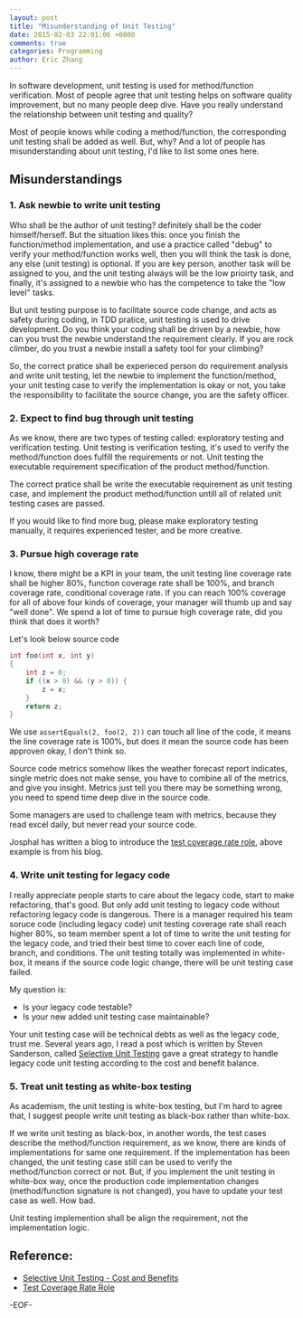 ```yaml
---
layout: post
title: "Misunderstanding of Unit Testing"
date: 2015-02-03 22:01:06 +0800
comments: true
categories: Programming
author: Eric Zhang
---
```


In software development, unit testing is used for method/function verification. Most of people agree that unit testing helps on software quality improvement, but no many people deep dive. Have you really understand the relationship between unit testing and quality? 

Most of people knows while coding a method/function, the corresponding unit testing shall be added as well. But, why? And a lot of people has misunderstanding about unit testing, I'd like to list some ones here.

## Misunderstandings

### 1. Ask newbie to write unit testing

Who shall be the author of unit testing? definitely shall be the coder himself/herself. But the situation likes this: once you finish the function/method implementation, and use a practice called "debug" to verify your method/function works well, then you will think the task is done, any else (unit testing) is optional. If you are key person, another task will be assigned to you, and the unit testing always will be the low prioirty task, and finally, it's assigned to a newbie who has the competence to take the "low level" tasks.

But unit testing purpose is to facilitate source code change, and acts as safety during coding, in TDD pratice, unit testing is used to drive development. Do you think your coding shall be driven by a newbie, how can you trust the newbie understand the requirement clearly. If you are rock climber, do you trust a newbie install a safety tool for your climbing?

So, the correct pratice shall be experieced person do requirement analysis and write unit testing, let the newbie to implement the function/method, your unit testing case to verify the implementation is okay or not, you take the responsibility to facilitate the source change, you are the safety officer.

### 2. Expect to find bug through unit testing

As we know, there are two types of testing called: exploratory testing and verification testing. Unit testing is verification testing, it's used to verify the method/function does fulfill the requirements or not. Unit testing the executable requirement specification of the product method/function.

The correct pratice shall be write the executable requirement as unit testing case, and implement the product method/function untill all of related unit testing cases are passed.

If you would like to find more bug, please make exploratory testing manually, it requires experienced tester, and be more creative.

### 3. Pursue high coverage rate

I know, there might be a KPI in your team, the unit testing line coverage rate shall be higher 80%, function coverage rate shall be 100%, and branch coverage rate, conditional coverage rate. If you can reach 100% coverage for all of above four kinds of coverage, your manager will thumb up and say "well done". We spend a lot of time to pursue high coverage rate, did you think that does it worth? 

Let's look below source code
```c
int foo(int x, int y)
{
    int z = 0;
    if ((x > 0) && (y > 0)) {
        z = x;
    }
    return z;
}
```
We use `assertEquals(2, foo(2, 2))` can touch all line of the code, it means the line coverage rate is 100%, but does it mean the source code has been approven okay, I don't think so.

Source code metrics somehow likes the weather forecast report indicates, single metric does not make sense, you have to combine all of the metrics, and give you insight. Metrics just tell you there may be something wrong, you need to spend time deep dive in the source code.

Some managers are used to challenge team with metrics, because they read excel daily, but never read your source code.

Josphal has written a blog to introduce the [test coverage rate role](http://www.infoq.com/cn/articles/test-coverage-rate-role "test coverage rate role"), above example is from his blog.

### 4. Write unit testing for legacy code

I really appreciate people starts to care about the legacy code, start to make refactoring, that's good. But only add unit testing to legacy code without refactoring legacy code is dangerous. There is a manager required his team soruce code (including legacy code) unit testing coverage rate shall reach higher 80%, so team member spent a lot of time to write the unit testing for the legacy code, and tried their best time to cover each line of code, branch, and conditions. The unit testing totally was implemented in white-box, it means if the source code logic change, there will be unit testing case failed.

My question is:

- Is your legacy code testable?
- Is your new added unit testing case maintainable?

Your unit testing case will be technical debts as well as the legacy code, trust me. Several years ago, I read a post which is written by Steven Sanderson, called [Selective Unit Testing](http://blog.stevensanderson.com/2009/11/04/selective-unit-testing-costs-and-benefits/ "selective unit testing") gave a great strategy to handle legacy code unit testing according to the cost and benefit balance.

### 5. Treat unit testing as white-box testing

 As academism, the unit testing is white-box testing, but I'm hard to agree that, I suggest people write unit testing as black-box rather than white-box.

If we write unit testing as black-box, in another words, the test cases describe the method/function requirement, as we know, there are kinds of implementations for same one requirement. If the implementation has been changed, the unit testing case still can be used to verify the method/function correct or not. But, if you implement the unit testing in white-box way, once the production code implementation changes (method/function signature is not changed), you have to update your test case as well. How bad.

Unit testing implemention shall be align the requirement, not the implementation logic.

## Reference:

- [Selective Unit Testing - Cost and Benefits](http://blog.stevensanderson.com/2009/11/04/selective-unit-testing-costs-and-benefits/ "selective unit testing")
- [Test Coverage Rate Role](http://www.infoq.com/cn/articles/test-coverage-rate-role "test coverage rate role")

-EOF- 




